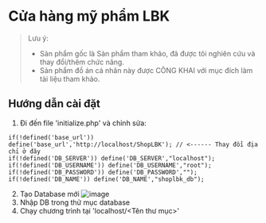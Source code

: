 # Cửa hàng mỹ phẩm LBK
> Lưu ý:
> - Sản phẩm gốc là Sản phẩm tham khảo, đã được tôi nghiên cứu và thay đổi/thêm chức năng.
> - Sản phẩm đồ án cá nhân này được CÔNG KHAI với mục đích làm tài liệu tham khảo.

## Hướng dẫn cài đặt
1. Đi đến file 'initialize.php' và chỉnh sửa:
```
if(!defined('base_url')) define('base_url','http://localhost/ShopLBK'); // <------ Thay đổi địa chỉ ở đây
if(!defined('DB_SERVER')) define('DB_SERVER',"localhost");
if(!defined('DB_USERNAME')) define('DB_USERNAME',"root");
if(!defined('DB_PASSWORD')) define('DB_PASSWORD',"");
if(!defined('DB_NAME')) define('DB_NAME',"shoplbk_db");
```
2. Tạo Database mới
![image](https://github.com/user-attachments/assets/15040719-4cac-4678-9ffa-ffbbe58c2545)
3. Nhập DB trong thử mục database
4. Chạy chương trình tại 'localhost/<Tên thư mục>'
